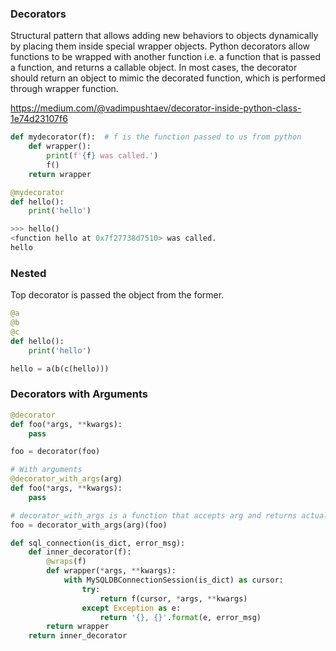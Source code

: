 ### Decorators

Structural pattern that allows adding new behaviors to objects dynamically by placing them inside special wrapper objects.
Python decorators allow functions to be wrapped with another function i.e. a function that is passed a function, and returns a callable object.
In most cases, the decorator should return an object to mimic the decorated function, which is performed through wrapper function.

https://medium.com/@vadimpushtaev/decorator-inside-python-class-1e74d23107f6

```python
def mydecorator(f):  # f is the function passed to us from python
    def wrapper():
        print(f'{f} was called.')
        f()
    return wrapper

@mydecorator
def hello():
    print('hello')

>>> hello()
<function hello at 0x7f27738d7510> was called.
hello
```

### Nested

Top decorator is passed the object from the former.

```python
@a
@b
@c
def hello():
    print('hello')

hello = a(b(c(hello)))
```

### Decorators with Arguments

```py
@decorator
def foo(*args, **kwargs):
    pass

foo = decorator(foo)

# With arguments
@decorator_with_args(arg)
def foo(*args, **kwargs):
    pass

# decorator_with_args is a function that accepts arg and returns actual decorator that will be applied to decorated function
foo = decorator_with_args(arg)(foo)

def sql_connection(is_dict, error_msg):
    def inner_decorator(f):
        @wraps(f)
        def wrapper(*args, **kwargs):
            with MySQLDBConnectionSession(is_dict) as cursor:
                try:
                    return f(cursor, *args, **kwargs)
                except Exception as e:
                    return '{}, {}'.format(e, error_msg)
        return wrapper
    return inner_decorator
```
